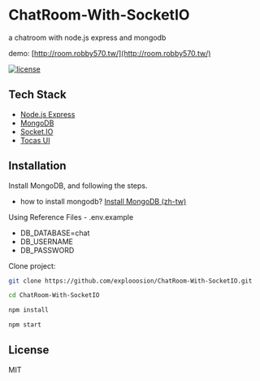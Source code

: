 # ChatRoom-With-SocketIO
a chatroom with node.js express and mongodb

demo: [http://room.robby570.tw/](http://room.robby570.tw/)

[![license](https://img.shields.io/github/license/mashape/apistatus.svg)](https://github.com/explooosion/koa-deploy/blob/master/LICENSE)


## Tech Stack
+ [Node.js Express](https://github.com/expressjs/express)
+ [MongoDB](https://www.mongodb.com/)
+ [Socket.IO](https://socket.io/)
+ [Tocas UI](https://tocas-ui.com/)

## Installation

Install MongoDB, and following the steps.  
+ how to install mongodb?  [Install MongoDB (zh-tw)](https://dotblogs.com.tw/explooosion/2018/01/21/040728)

Using Reference Files - .env.example
+ DB_DATABASE=chat
+ DB_USERNAME
+ DB_PASSWORD

Clone project:

```bash
git clone https://github.com/explooosion/ChatRoom-With-SocketIO.git
```

```bash
cd ChatRoom-With-SocketIO
```

```bash
npm install
```

```bash
npm start
```

## License
MIT
